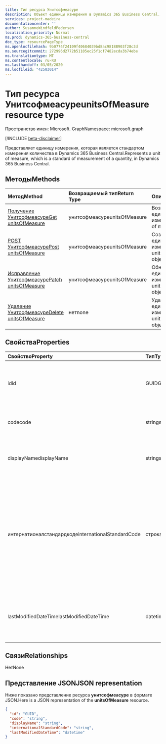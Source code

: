 ```yaml
---
title: Тип ресурса Унитсофмеасуре
description: Объект единицы измерения в Dynamics 365 Business Central.
services: project-madeira
documentationcenter: ''
author: SusanneWindfeldPedersen
localization_priority: Normal
ms.prod: dynamics-365-business-central
doc_type: resourcePageType
ms.openlocfilehash: 9b0774f24109f40684039bd8ac98188903f28c3d
ms.sourcegitcommit: 272996d2772b51105ec25f1cf7482ecda3b74ebe
ms.translationtype: MT
ms.contentlocale: ru-RU
ms.lasthandoff: 03/05/2020
ms.locfileid: "42503014"
---
```

# <a name="unitsofmeasure-resource-type"></a><span data-ttu-id="6f25e-103">Тип ресурса Унитсофмеасуре</span><span class="sxs-lookup"><span data-stu-id="6f25e-103">unitsOfMeasure resource type</span></span>

<span data-ttu-id="6f25e-104">Пространство имен: Microsoft. Graph</span><span class="sxs-lookup"><span data-stu-id="6f25e-104">Namespace: microsoft.graph</span></span>

[!INCLUDE [beta-disclaimer](../../includes/beta-disclaimer.md)]

<span data-ttu-id="6f25e-105">Представляет единицу измерения, которая является стандартом измерения количества в Dynamics 365 Business Central.</span><span class="sxs-lookup"><span data-stu-id="6f25e-105">Represents a unit of measure, which is a standard of measurement of a quantity, in Dynamics 365 Business Central.</span></span>

## <a name="methods"></a><span data-ttu-id="6f25e-106">Методы</span><span class="sxs-lookup"><span data-stu-id="6f25e-106">Methods</span></span>

| <span data-ttu-id="6f25e-107">Метод</span><span class="sxs-lookup"><span data-stu-id="6f25e-107">Method</span></span>       | <span data-ttu-id="6f25e-108">Возвращаемый тип</span><span class="sxs-lookup"><span data-stu-id="6f25e-108">Return Type</span></span>  |<span data-ttu-id="6f25e-109">Описание</span><span class="sxs-lookup"><span data-stu-id="6f25e-109">Description</span></span>|
|:---------------|:--------|:----------|
|[<span data-ttu-id="6f25e-110">Получение Унитсофмеасуре</span><span class="sxs-lookup"><span data-stu-id="6f25e-110">Get unitsOfMeasure</span></span>](../api/dynamics-unitsofmeasure-get.md)|<span data-ttu-id="6f25e-111">унитсофмеасуре</span><span class="sxs-lookup"><span data-stu-id="6f25e-111">unitsOfMeasure</span></span>|<span data-ttu-id="6f25e-112">Возвращает объект единицы измерения.</span><span class="sxs-lookup"><span data-stu-id="6f25e-112">Gets a unit of measure object.</span></span>|
|[<span data-ttu-id="6f25e-113">POST Унитсофмеасуре</span><span class="sxs-lookup"><span data-stu-id="6f25e-113">Post unitsOfMeasure</span></span>](../api/dynamics-create-unitsofmeasure.md)|<span data-ttu-id="6f25e-114">унитсофмеасуре</span><span class="sxs-lookup"><span data-stu-id="6f25e-114">unitsOfMeasure</span></span>|<span data-ttu-id="6f25e-115">Создает объект единицы измерения.</span><span class="sxs-lookup"><span data-stu-id="6f25e-115">Creates a unit of measure object.</span></span>|
|[<span data-ttu-id="6f25e-116">Исправление Унитсофмеасуре</span><span class="sxs-lookup"><span data-stu-id="6f25e-116">Patch unitsOfMeasure</span></span>](../api/dynamics-unitsofmeasure-update.md)|<span data-ttu-id="6f25e-117">унитсофмеасуре</span><span class="sxs-lookup"><span data-stu-id="6f25e-117">unitsOfMeasure</span></span>|<span data-ttu-id="6f25e-118">Обновляет объект единицы измерения.</span><span class="sxs-lookup"><span data-stu-id="6f25e-118">Updates a unit of measure object.</span></span>|
|[<span data-ttu-id="6f25e-119">Удаление Унитсофмеасуре</span><span class="sxs-lookup"><span data-stu-id="6f25e-119">Delete unitsOfMeasure</span></span>](../api/dynamics-unitsofmeasure-delete.md)|<span data-ttu-id="6f25e-120">нет</span><span class="sxs-lookup"><span data-stu-id="6f25e-120">none</span></span>|<span data-ttu-id="6f25e-121">Удаляет объект единицы измерения.</span><span class="sxs-lookup"><span data-stu-id="6f25e-121">Deletes a unit of measure object.</span></span>|

## <a name="properties"></a><span data-ttu-id="6f25e-122">Свойства</span><span class="sxs-lookup"><span data-stu-id="6f25e-122">Properties</span></span>
| <span data-ttu-id="6f25e-123">Свойство</span><span class="sxs-lookup"><span data-stu-id="6f25e-123">Property</span></span>     | <span data-ttu-id="6f25e-124">Тип</span><span class="sxs-lookup"><span data-stu-id="6f25e-124">Type</span></span>   |<span data-ttu-id="6f25e-125">Описание</span><span class="sxs-lookup"><span data-stu-id="6f25e-125">Description</span></span>|
|:---------------|:--------|:----------|
|<span data-ttu-id="6f25e-126">id</span><span class="sxs-lookup"><span data-stu-id="6f25e-126">id</span></span>|<span data-ttu-id="6f25e-127">GUID</span><span class="sxs-lookup"><span data-stu-id="6f25e-127">GUID</span></span>|<span data-ttu-id="6f25e-128">Уникальный идентификатор Унитсофмеасуре.</span><span class="sxs-lookup"><span data-stu-id="6f25e-128">The unique ID of the unitsOfMeasure.</span></span> <span data-ttu-id="6f25e-129">Не редактируемые.</span><span class="sxs-lookup"><span data-stu-id="6f25e-129">Non-editable.</span></span>|
|<span data-ttu-id="6f25e-130">code</span><span class="sxs-lookup"><span data-stu-id="6f25e-130">code</span></span>|<span data-ttu-id="6f25e-131">string</span><span class="sxs-lookup"><span data-stu-id="6f25e-131">string</span></span>|<span data-ttu-id="6f25e-132">Задает код для единицы измерения.</span><span class="sxs-lookup"><span data-stu-id="6f25e-132">Specifies the code for the unit of measure.</span></span>|
|<span data-ttu-id="6f25e-133">displayName</span><span class="sxs-lookup"><span data-stu-id="6f25e-133">displayName</span></span>|<span data-ttu-id="6f25e-134">string</span><span class="sxs-lookup"><span data-stu-id="6f25e-134">string</span></span>|<span data-ttu-id="6f25e-135">Задает отображаемое имя единицы измерения.</span><span class="sxs-lookup"><span data-stu-id="6f25e-135">Specifies the unit of measure's display name.</span></span>|
|<span data-ttu-id="6f25e-136">интернатионалстандардкоде</span><span class="sxs-lookup"><span data-stu-id="6f25e-136">internationalStandardCode</span></span>|<span data-ttu-id="6f25e-137">строка</span><span class="sxs-lookup"><span data-stu-id="6f25e-137">string</span></span>|<span data-ttu-id="6f25e-138">Указывает код единицы измерения, выраженный в соответствии с УНЕЦЕ Rec20 Standard в связи с электронной отправкой документов продажи.</span><span class="sxs-lookup"><span data-stu-id="6f25e-138">Specifies the unit of measure code expressed according to the UNECE Rec20 standard in connection with electronic sending of sales documents.</span></span>|
|<span data-ttu-id="6f25e-139">lastModifiedDateTime</span><span class="sxs-lookup"><span data-stu-id="6f25e-139">lastModifiedDateTime</span></span>|<span data-ttu-id="6f25e-140">datetime</span><span class="sxs-lookup"><span data-stu-id="6f25e-140">datetime</span></span>|<span data-ttu-id="6f25e-141">Дата и время последнего изменения единицы измерения.</span><span class="sxs-lookup"><span data-stu-id="6f25e-141">The last datetime the unit of measure was modified.</span></span> <span data-ttu-id="6f25e-142">Только для чтения.</span><span class="sxs-lookup"><span data-stu-id="6f25e-142">Read-Only.</span></span>|  


## <a name="relationships"></a><span data-ttu-id="6f25e-143">Связи</span><span class="sxs-lookup"><span data-stu-id="6f25e-143">Relationships</span></span>
<span data-ttu-id="6f25e-144">Нет</span><span class="sxs-lookup"><span data-stu-id="6f25e-144">None</span></span>

## <a name="json-representation"></a><span data-ttu-id="6f25e-145">Представление JSON</span><span class="sxs-lookup"><span data-stu-id="6f25e-145">JSON representation</span></span>

<span data-ttu-id="6f25e-146">Ниже показано представление ресурса **унитсофмеасуре** в формате JSON.</span><span class="sxs-lookup"><span data-stu-id="6f25e-146">Here is a JSON representation of the **unitsOfMeasure** resource.</span></span>

```json
{
  "id": "GUID",
  "code": "string",
  "displayName": "string",
  "internationalStandardCode": "string",
  "lastModifiedDateTime": "datetime"
}

```
